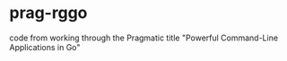 # prag-rggo
code from working through the Pragmatic title "Powerful Command-Line Applications in Go"
